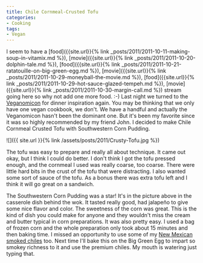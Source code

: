 ```yaml
---
title: Chile Cornmeal-Crusted Tofu
categories:
- Cooking
tags:
- Vegan
---
```


I seem to have a [food]({{site.url}}{% link _posts/2011/2011-10-11-making-soup-in-vitamix.md %}), [movie]({{site.url}}{% link _posts/2011/2011-10-20-dolphin-tale.md %}), [food]({{site.url}}{% link _posts/2011/2011-10-21-ratatouille-on-big-green-egg.md %}), [movie]({{site.url}}{% link _posts/2011/2011-10-29-moneyball-the-movie.md %}), [food]({{site.url}}{% link _posts/2011/2011-10-29-hot-sauce-glazed-tempeh.md %}), [movie]({{site.url}}{% link _posts/2011/2011-10-30-margin-call.md %}) stream going here so why not add one more food. :-)
Last night we turned to the [Veganomicon](http://www.amazon.com/dp/156924264X/) for dinner inspiration again. You may be thinking that we only have one vegan cookbook, we don't. We have a handful and actually the Veganomicon hasn't been the dominant one. But it's been my favorite since it was so highly recommended by my friend John. I decided to make Chile Cornmeal Crusted Tofu with Southwestern Corn Pudding.

![]({{ site.url }}{% link /assets/posts/2011/Crusty-Tofu.jpg %})

The tofu was easy to prepare and really all about technique. It came out okay, but I think I could do better. I don't think I got the tofu pressed enough, and the cornmeal I used was really coarse, too coarse. There were little hard bits in the crust of the tofu that were distracting. I also wanted some sort of sauce of the tofu. As a bonus there was extra tofu left and I think it will go great on a sandwich.

The Southwestern Corn Pudding was a star! It's in the picture above in the casserole dish behind the wok. It tasted really good, had jalapeño to give some nice flavor and color. The sweetness of the corn was great. This is the kind of dish you could make for anyone and they wouldn't miss the cream and butter typical in corn preparations. It was also pretty easy. I used a bag of frozen corn and the whole preparation only took about 15 minutes and then baking time. I missed an opportunity to use some of my [New Mexican smoked chiles](http://www.newmexicanconnection.com/) too. Next time I'll bake this on the Big Green Egg to impart so smokey richness to it and use the premium chiles. My mouth is watering just typing that.
